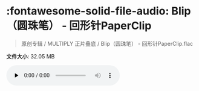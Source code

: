 # :fontawesome-solid-file-audio: Blip（圆珠笔） - 回形针PaperClip

> 原创专辑 / MULTIPLY 正片叠底 / Blip（圆珠笔） - 回形针PaperClip.flac

**文件大小**: 32.05 MB

<audio preload="none" controls><source src="https://file.hsyhx.top/原创专辑/MULTIPLY_正片叠底/Blip（圆珠笔） - 回形针PaperClip.flac" type="audio/mpeg">您的浏览器不支持此音频格式</audio>